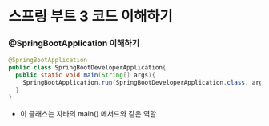 # 스프링 부트 3 코드 이해하기
### @SpringBootApplication 이해하기
```java
@SpringBootApplication
public class SpringBootDeveloperApplication{
  public static void main(String[] args){
    SpringBootApplication.run(SpringBootDeveloperApplication.class, args);
  }
}
```
- 이 클래스는 자바의 main() 메서드와 같은 역할 
